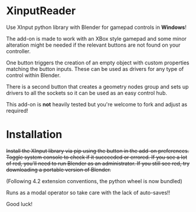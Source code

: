 # XinputReader
Use XInput python library with Blender for gamepad controls in **Windows**!

The add-on is made to work with an XBox style gamepad and some minor alteration might be needed if the relevant buttons are not found on your controller.

One button triggers the creation of an empty object with custom properties matching the button inputs. These can be used as drivers for any type of control within Blender.

There is a second button that creates a geometry nodes group and sets up drivers to all the sockets so it can be used as an easy control hub.

This add-on is **not** heavily tested but you're welcome to fork and adjust as required!

# Installation

~~Install the XInput library via pip using the button in the add-on preferences.
Toggle system console to check if it succeeded or errored. If you see a lot of red, you'll need to run Blender as an administrator.
If you still see red, try downloading a portable version of Blender.~~

(Following 4.2 extension conventions, the python wheel is now bundled)

Runs as a modal operator so take care with the lack of auto-saves!!

Good luck!
